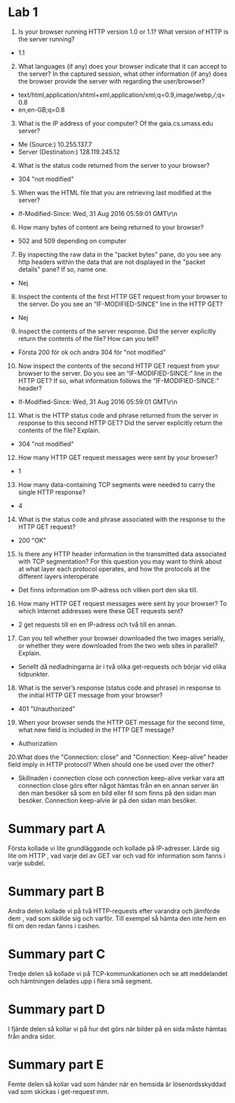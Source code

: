 # Lab 1

1. Is your browser running HTTP version 1.0 or 1.1? What version of HTTP is the server running?
 * 1.1 
2. What languages (if any) does your browser indicate that it can accept to the server? In the captured session, what other information (if any) does the browser provide the server with regarding the user/browser?
 * text/html,application/xhtml+xml,application/xml;q=0.9,image/webp,*/*;q=0.8
 * en,en-GB;q=0.8
3. What is the IP address of your computer? Of the gaia.cs.umass.edu server?
  * Me (Source:) 10.255.137.7
  * Server (Destination:) 128.119.245.12
4. What is the status code returned from the server to your browser?
  * 304 "not modified"
5. When was the HTML file that you are retrieving last modified at the server?
  * If-Modified-Since: Wed, 31 Aug 2016 05:59:01 GMT\r\n
6. How many bytes of content are being returned to your browser?
  * 502 and 509 depending on computer
7. By inspecting the raw data in the "packet bytes" pane, do you see any http headers within the data that are not displayed in the "packet details" pane? If so, name one.
 * Nej
8. Inspect the contents of the first HTTP GET request from your browser to the server. Do you see an “IF-MODIFIED-SINCE” line in the HTTP GET?
 * Nej
9. Inspect the contents of the server response. Did the server explicitly return the contents of the file? How can you tell?
 * Första 200 för ok och andra 304 för "not modified"
10. Now inspect the contents of the second HTTP GET request from your browser to the server. Do you see an “IF-MODIFIED-SINCE:” line in the HTTP GET? If so, what information follows the “IF-MODIFIED-SINCE:” header?
 * If-Modified-Since: Wed, 31 Aug 2016 05:59:01 GMT\r\n
11. What is the HTTP status code and phrase returned from the server in response to this second HTTP GET? Did the server explicitly return the contents of the file? Explain.
 * 304 "not modified"
12. How many HTTP GET request messages were sent by your browser?
 * 1
13. How many data-containing TCP segments were needed to carry the single HTTP response?
 * 4
14. What is the status code and phrase associated with the response to the HTTP GET request?
 * 200 "OK"
15. Is there any HTTP header information in the transmitted data associated with TCP segmentation? For this question you may want to think about at what layer each protocol operates, and how the protocols at the different layers interoperate
 * Det finns information om IP-adress och vilken port den ska till.
16. How many HTTP GET request messages were sent by your browser? To which Internet addresses were these GET requests sent?
 * 2 get requests till en en IP-adress och två till en annan.
17. Can you tell whether your browser downloaded the two images serially, or whether they were downloaded from the two web sites in parallel? Explain.
 * Seriellt då nedladningarna är i två olika get-requests och börjar vid olika tidpunkter.

18. What is the server’s response (status code and phrase) in response to the initial HTTP GET message from your browser?
 * 401 "Unauthorized"
19. When your browser sends the HTTP GET message for the second time, what new field is included in the HTTP GET message?
 * Authorization

20.What does the "Connection: close" and "Connection: Keep-alive" header field imply in HTTP protocol? When should one be used over the other?
 * Skillnaden i connection close och connection keep-alive verkar vara att connection close görs efter något hämtas från en en annan server än den man besöker så som en bild eller fil som finns på den sidan man besöker. Connection keep-alvie är på den sidan man besöker.

# Summary part A
Första kollade vi lite grundläggande och kollade på IP-adresser. Lärde sig lite om HTTP , vad varje del av GET var och vad för information som fanns i varje subdel.
# Summary part B
Andra delen kollade vi på två HTTP-requests efter varandra och jämförde dem , vad som skillde sig och varför. Till exempel så hämta den inte hem en fil om den redan fanns i cashen.
# Summary part C
Tredje delen så kollade vi på TCP-kommunikationen och se att meddelandet och hämtningen delades upp i flera små segment.
# Summary part D
I fjärde delen så kollar vi på hur det görs när bilder på en sida måste hämtas från andra sidor.
# Summary part E
Femte delen så kollar vad som händer när en hemsida är lösenordsskyddad vad som skickas i get-request mm.






